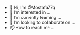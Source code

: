 - 👋 Hi, I’m @Mostafa77q
- 👀 I’m interested in ...
- 🌱 I’m currently learning ...
- 💞️ I’m looking to collaborate on ...
- 📫 How to reach me ...

<!---
Mostafa77q/Mostafa77q is a ✨ special ✨ repository because its `README.md` (this file) appears on your GitHub profile.
You can click the Preview link to take a look at your changes.
--->
